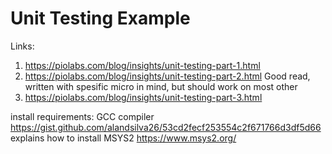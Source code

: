 Unit Testing Example
=====================================

Links:
1. https://piolabs.com/blog/insights/unit-testing-part-1.html
2. https://piolabs.com/blog/insights/unit-testing-part-2.html   Good read, written with spesific micro in mind, but should work on most other
3. https://piolabs.com/blog/insights/unit-testing-part-3.html

install requirements:
GCC compiler
https://gist.github.com/alandsilva26/53cd2fecf253554c2f671766d3df5d66
explains how to install MSYS2 https://www.msys2.org/
